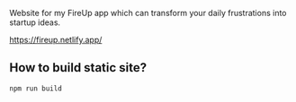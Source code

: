 Website for my FireUp app which can transform your daily frustrations into startup ideas.

https://fireup.netlify.app/

## How to build static site?

 `npm run build`


